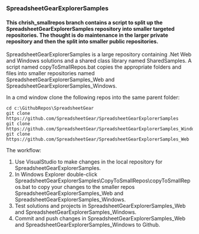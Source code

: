 ### SpreadsheetGearExplorerSamples

#### This chrish_smallrepos branch contains a script to split up the SpreadsheetGearExplorerSamples repository into smaller targeted repositories. The thought is do maintenance in the larger private repository and then the split into smaller public repositories.

SpreadsheetGearExplorerSamples is a large repository containing .Net Web and Windows solutions and a shared class library named SharedSamples. A script named copyToSmallRepos.bat copies the appropriate folders and files into smaller repositories named SpreadsheetGearExplorerSamples_Web and SpreadsheetGearExplorerSamples_Windows.

In a cmd window clone the following repos into the same parent folder: <br>
```
cd c:\GithubRepos\SpreadsheetGear
git clone https://github.com/SpreadsheetGear/SpreadsheetGearExplorerSamples
git clone https://github.com/SpreadsheetGear/SpreadsheetGearExplorerSamples_Windows
git clone https://github.com/SpreadsheetGear/SpreadsheetGearExplorerSamples_Web
```

The workflow:
1. Use VisualStudio to make changes in the local repository for SpreadsheetGearExplorerSamples.
2. In Windows Explorer double-click SpreadsheetGearExplorerSamples\CopyToSmallRepos\copyToSmallRepos.bat to copy your changes to the smaller repos SpreadsheetGearExplorerSamples_Web and SpreadsheetGearExplorerSamples_Windows.
3. Test solutions and projects in SpreadsheetGearExplorerSamples_Web and SpreadsheetGearExplorerSamples_Windows.
4. Commit and push changes in SpreadsheetGearExplorerSamples_Web and SpreadsheetGearExplorerSamples_Windows to Github.
